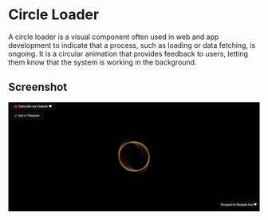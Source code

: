 # Circle Loader

A circle loader is a visual component often used in web and app development to indicate that a process, such as loading or data fetching, is ongoing. It is a circular animation that provides feedback to users, letting them know that the system is working in the background.

## Screenshot

<img src="https://github.com/haripadajena/modern-html-ui-designs/blob/main/circle-loader/Circle_Loader.PNG" alt="Circle_Loader" style="max-width: 100%; height: auto;"/>